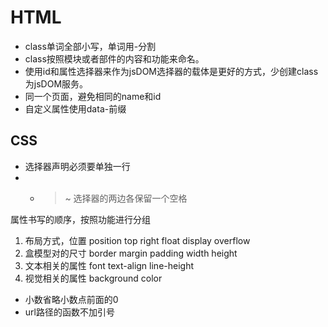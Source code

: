 # HTML

* class单词全部小写，单词用-分割
* class按照模块或者部件的内容和功能来命名。
* 使用id和属性选择器来作为jsDOM选择器的载体是更好的方式，少创建class为jsDOM服务。
* 同一个页面，避免相同的name和id
* 自定义属性使用data-前缀

## CSS

* 选择器声明必须要单独一行
* + > ~ 选择器的两边各保留一个空格

属性书写的顺序，按照功能进行分组

1. 布局方式，位置  position top right float display overflow
2. 盒模型对的尺寸 border margin padding width height
3. 文本相关的属性 font text-align line-height
4. 视觉相关的属性 background color 

* 小数省略小数点前面的0
* url路径的函数不加引号